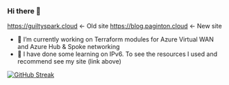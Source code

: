 ### Hi there 👋

https://guiltyspark.cloud <- Old site
https://blog.paginton.cloud <- New site


- 🔭 I’m currently working on Terraform modules for Azure Virtual WAN and Azure Hub & Spoke networking
- 🌱 I have done some learning on IPv6.  To see the resources I used and recommend see my site (link above)

 [![GitHub Streak](https://streak-stats.demolab.com/?user=pagyP)](https://git.io/streak-stats)

<!--
**pagyP/pagyP** is a ✨ _special_ ✨ repository because its `README.md` (this file) appears on your GitHub profile.

Here are some ideas to get you started:

- 🔭 I’m currently working on ...
- 🌱 I’m currently learning ...
- 👯 I’m looking to collaborate on ...
- 🤔 I’m looking for help with ...
- 💬 Ask me about ...
- 📫 How to reach me: ...
- 😄 Pronouns: ...
- ⚡ Fun fact: ...
-->
